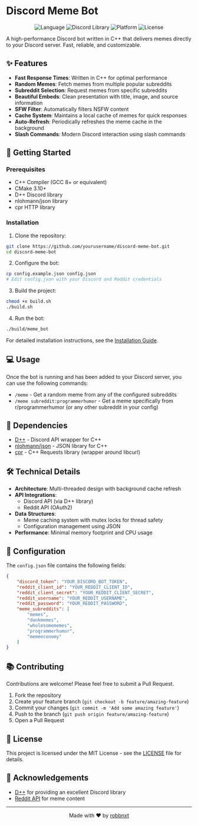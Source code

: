 # Discord Meme Bot

<p align="center">
  <img src="https://img.shields.io/badge/language-C%2B%2B-blue.svg" alt="Language">
  <img src="https://img.shields.io/badge/library-D%2B%2B-orange.svg" alt="Discord Library">
  <img src="https://img.shields.io/badge/platform-Linux%20%7C%20macOS%20%7C%20Windows-lightgrey.svg" alt="Platform">
  <img src="https://img.shields.io/badge/license-MIT-green.svg" alt="License">
</p>

A high-performance Discord bot written in C++ that delivers memes directly to your Discord server. Fast, reliable, and customizable.

## ✨ Features

- **Fast Response Times**: Written in C++ for optimal performance
- **Random Memes**: Fetch memes from multiple popular subreddits
- **Subreddit Selection**: Request memes from specific subreddits
- **Beautiful Embeds**: Clean presentation with title, image, and source information
- **SFW Filter**: Automatically filters NSFW content
- **Cache System**: Maintains a local cache of memes for quick responses
- **Auto-Refresh**: Periodically refreshes the meme cache in the background
- **Slash Commands**: Modern Discord interaction using slash commands

## 🚀 Getting Started

### Prerequisites

- C++ Compiler (GCC 8+ or equivalent)
- CMake 3.10+
- D++ Discord library
- nlohmann/json library
- cpr HTTP library

### Installation

1. Clone the repository:
```bash
git clone https://github.com/yourusername/discord-meme-bot.git
cd discord-meme-bot
```

2. Configure the bot:
```bash
cp config.example.json config.json
# Edit config.json with your Discord and Reddit credentials
```

3. Build the project:
```bash
chmod +x build.sh
./build.sh
```

4. Run the bot:
```bash
./build/meme_bot
```

For detailed installation instructions, see the [Installation Guide](INSTALLATION.md).

## 💻 Usage

Once the bot is running and has been added to your Discord server, you can use the following commands:

- `/meme` - Get a random meme from any of the configured subreddits
- `/meme subreddit:programmerhumor` - Get a meme specifically from r/programmerhumor (or any other subreddit in your config)

## 🧩 Dependencies

- [D++](https://github.com/brainboxdotcc/DPP) - Discord API wrapper for C++
- [nlohmann/json](https://github.com/nlohmann/json) - JSON library for C++
- [cpr](https://github.com/libcpr/cpr) - C++ Requests library (wrapper around libcurl)

## 🛠️ Technical Details

- **Architecture**: Multi-threaded design with background cache refresh
- **API Integrations**: 
  - Discord API (via D++ library)
  - Reddit API (OAuth2)
- **Data Structures**:
  - Meme caching system with mutex locks for thread safety
  - Configuration management using JSON
- **Performance**: Minimal memory footprint and CPU usage

## 📝 Configuration

The `config.json` file contains the following fields:

```json
{
    "discord_token": "YOUR_DISCORD_BOT_TOKEN",
    "reddit_client_id": "YOUR_REDDIT_CLIENT_ID",
    "reddit_client_secret": "YOUR_REDDIT_CLIENT_SECRET",
    "reddit_username": "YOUR_REDDIT_USERNAME",
    "reddit_password": "YOUR_REDDIT_PASSWORD",
    "meme_subreddits": [
        "memes",
        "dankmemes",
        "wholesomememes",
        "programmerhumor",
        "memeeconomy"
    ]
}
```

## 📚 Contributing

Contributions are welcome! Please feel free to submit a Pull Request.

1. Fork the repository
2. Create your feature branch (`git checkout -b feature/amazing-feature`)
3. Commit your changes (`git commit -m 'Add some amazing feature'`)
4. Push to the branch (`git push origin feature/amazing-feature`)
5. Open a Pull Request

## 📄 License

This project is licensed under the MIT License - see the [LICENSE](LICENSE) file for details.

## 🙏 Acknowledgements

- [D++](https://github.com/brainboxdotcc/DPP) for providing an excellent Discord library
- [Reddit API](https://www.reddit.com/dev/api/) for meme content

---

<p align="center">
  Made with ❤️ by <a href="https://github.com/robbnxt">robbnxt</a>
</p>
